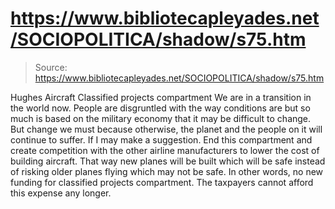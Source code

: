 # https://www.bibliotecapleyades.net/SOCIOPOLITICA/shadow/s75.htm

> Source: https://www.bibliotecapleyades.net/SOCIOPOLITICA/shadow/s75.htm

Hughes Aircraft
Classified projects compartment
We are in a transition in the world now. People are disgruntled with
the way conditions are but so much is based on the military economy that
it may be difficult to change. But change we must because otherwise, the
planet and the people on it will continue to suffer.
If I may make a suggestion. End this compartment and create competition with
the other airline manufacturers to lower the cost of building aircraft. That
way new planes will be built which will be safe instead of risking older planes
flying which may not be safe. In other words, no new funding for classified
projects compartment. The taxpayers cannot afford this expense any longer.
